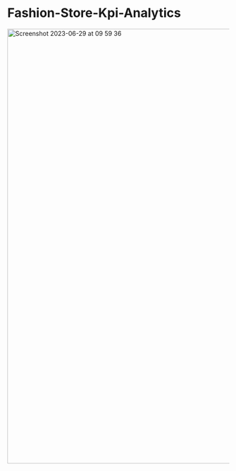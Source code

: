 # Fashion-Store-Kpi-Analytics
<img width="985" alt="Screenshot 2023-06-29 at 09 59 36" src="https://github.com/izu-chukwu/Fashion-Store-Kpi-Analytics/assets/126966833/0bc77ac8-f855-449b-bc76-c2001926e5de">
